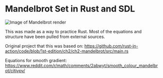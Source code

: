 # Mandelbrot Set in Rust and SDL

![Image of Mandelbrot render](https://raw.githubusercontent.com/quot/Rust-Mandelbrot/main/src/screenshot.png)

This was made as a way to practice Rust. Most of the equations and structure have been pulled from external sources.

Original project that this was based on: https://github.com/rust-in-action/code/blob/1st-edition/ch2/ch2-mandelbrot/src/main.rs

Equations for smooth gradient: https://www.reddit.com/r/math/comments/2abwyt/smooth_colour_mandelbrot/citjvpv/